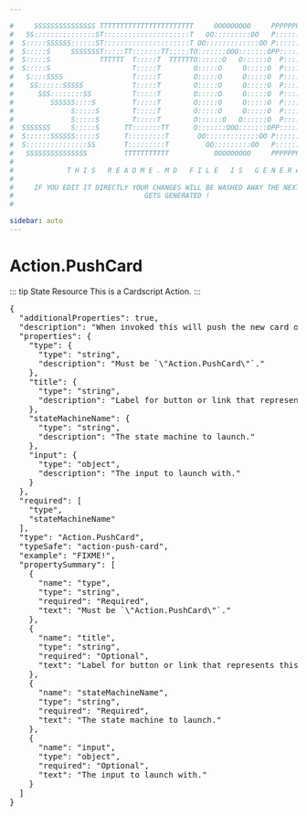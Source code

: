 ```yaml
---

#     SSSSSSSSSSSSSSS TTTTTTTTTTTTTTTTTTTTTTT     OOOOOOOOO     PPPPPPPPPPPPPPPPP    !!!  
#   SS:::::::::::::::ST:::::::::::::::::::::T   OO:::::::::OO   P::::::::::::::::P  !!:!! 
#  S:::::SSSSSS::::::ST:::::::::::::::::::::T OO:::::::::::::OO P::::::PPPPPP:::::P !:::! 
#  S:::::S     SSSSSSST:::::TT:::::::TT:::::TO:::::::OOO:::::::OPP:::::P     P:::::P!:::! 
#  S:::::S            TTTTTT  T:::::T  TTTTTTO::::::O   O::::::O  P::::P     P:::::P!:::! 
#  S:::::S                    T:::::T        O:::::O     O:::::O  P::::P     P:::::P!:::! 
#   S::::SSSS                 T:::::T        O:::::O     O:::::O  P::::PPPPPP:::::P !:::! 
#    SS::::::SSSSS            T:::::T        O:::::O     O:::::O  P:::::::::::::PP  !:::! 
#      SSS::::::::SS          T:::::T        O:::::O     O:::::O  P::::PPPPPPPPP    !:::! 
#         SSSSSS::::S         T:::::T        O:::::O     O:::::O  P::::P            !:::! 
#              S:::::S        T:::::T        O:::::O     O:::::O  P::::P            !!:!! 
#              S:::::S        T:::::T        O::::::O   O::::::O  P::::P             !!!   
#  SSSSSSS     S:::::S      TT:::::::TT      O:::::::OOO:::::::OPP::::::PP                 
#  S::::::SSSSSS:::::S      T:::::::::T       OO:::::::::::::OO P::::::::P           !!!  
#  S:::::::::::::::SS       T:::::::::T         OO:::::::::OO   P::::::::P          !!:!! 
#   SSSSSSSSSSSSSSS         TTTTTTTTTTT           OOOOOOOOO     PPPPPPPPPP           !!!  
#                                                                                          
#             T H I S   R E A D M E . M D   F I L E   I S   G E N E R A T E D !           
#                                                                                         
#     IF YOU EDIT IT DIRECTLY YOUR CHANGES WILL BE WASHED AWAY THE NEXT TIME THIS FILE  
#                                GETS GENERATED !
#                                                                                         

sidebar: auto
---
```



# Action.PushCard


::: tip State Resource
This is a Cardscript Action.
:::


<pre>
{
  "additionalProperties": true,
  "description": "When invoked this will push the new card on the routing history.",
  "properties": {
    "type": {
      "type": "string",
      "description": "Must be `\"Action.PushCard\"`."
    },
    "title": {
      "type": "string",
      "description": "Label for button or link that represents this action."
    },
    "stateMachineName": {
      "type": "string",
      "description": "The state machine to launch."
    },
    "input": {
      "type": "object",
      "description": "The input to launch with."
    }
  },
  "required": [
    "type",
    "stateMachineName"
  ],
  "type": "Action.PushCard",
  "typeSafe": "action-push-card",
  "example": "FIXME!",
  "propertySummary": [
    {
      "name": "type",
      "type": "string",
      "required": "Required",
      "text": "Must be `\"Action.PushCard\"`."
    },
    {
      "name": "title",
      "type": "string",
      "required": "Optional",
      "text": "Label for button or link that represents this action."
    },
    {
      "name": "stateMachineName",
      "type": "string",
      "required": "Required",
      "text": "The state machine to launch."
    },
    {
      "name": "input",
      "type": "object",
      "required": "Optional",
      "text": "The input to launch with."
    }
  ]
}
</pre>

